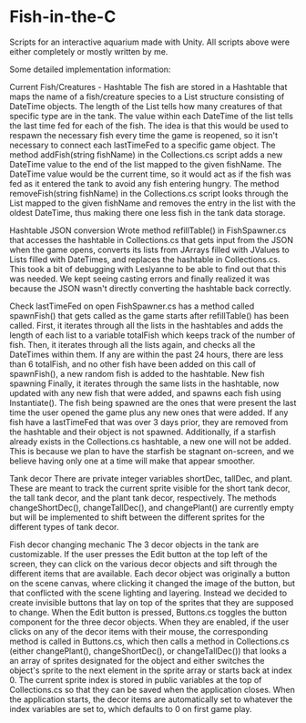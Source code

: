 # Fish-in-the-C
Scripts for an interactive aquarium made with Unity.
All scripts above were either completely or mostly written by me.

Some detailed implementation information:

Current Fish/Creatures - Hashtable
The fish are stored in a Hashtable that maps the name of a fish/creature species to a List structure consisting of DateTime objects. The length of the List<DateTime> tells how many creatures of that specific type are in the tank. The value within each DateTime of the list tells the last time fed for each of the fish. The idea is that this would be used to respawn the necessary fish every time the game is reopened, so it isn't necessary to connect each lastTimeFed to a specific game object.
The method addFish(string fishName) in the Collections.cs script adds a new DateTime value to the end of the list mapped to the given fishName. The DateTime value would be the current time, so it would act as if the fish was fed as it entered the tank to avoid any fish entering hungry.
The method removeFish(string fishName) in the Collections.cs script looks through the List mapped to the given fishName and removes the  entry in the list with the oldest DateTime, thus making there one less fish in the tank data storage.

Hashtable JSON conversion
Wrote method refillTable() in FishSpawner.cs that accesses the hashtable in Collections.cs that gets input from the JSON when the game opens, converts its lists from JArrays filled with JValues to Lists filled with DateTimes, and replaces the hashtable in Collections.cs. This took a bit of debugging with Leslyanne to be able to find out that this was needed. We kept seeing casting errors and finally realized it was because the JSON wasn't directly converting the hashtable back correctly.
  
Check lastTimeFed on open
FishSpawner.cs has a method called spawnFish() that gets called as the game starts after refillTable() has been called. First, it iterates through all the lists in the hashtables and adds the length of each list to a variable totalFish which keeps track of the number of fish. Then, it iterates through all the lists again, and checks all the DateTimes within them. If any are within the past 24 hours, there are less than 6 totalFish, and no other fish have been added on this call of spawnFish(), a new random fish is added to the hashtable.
New fish spawning
Finally, it iterates through the same lists in the hashtable, now updated with any new fish that were added, and spawns each fish using Instantiate(). The fish being spawned are the ones that were present the last time the user opened the game plus any new ones that were added. If any fish have a lastTimeFed that was over 3 days prior, they are removed from the hashtable and their object is not spawned.
Additionally, if a starfish already exists in the Collections.cs hashtable, a new one will not be added. This is because we plan to have the starfish be stagnant on-screen, and we believe having only one at a time will make that appear smoother.


Tank decor
There are private integer variables shortDec, tallDec, and plant. These are meant to track the current sprite visible for the short tank decor, the tall tank decor, and the plant tank decor, respectively. The methods changeShortDec(), changeTallDec(), and changePlant() are currently empty but will be implemented to shift between the different sprites for the different types of tank decor.
  
Fish decor changing mechanic
The 3 decor objects in the tank are customizable. If the user presses the Edit button at the top left of the screen, they can click on the various decor objects and sift through the different items that are available.
Each decor object was originally a button on the scene canvas, where clicking it changed the image of the button, but that conflicted with the scene lighting and layering. Instead we decided to create invisible buttons that lay on top of the sprites that they are supposed to change.
When the Edit button is pressed, Buttons.cs toggles the button component for the three decor objects. When they are enabled, if the user clicks on any of the decor items with their mouse, the corresponding method is called in Buttons.cs, which then calls a method in Collections.cs (either changePlant(), changeShortDec(), or changeTallDec()) that looks a an array of sprites designated for the object and either switches the object's sprite to the next element in the sprite array or starts back at index 0. The current sprite index is stored in public variables at the top of Collections.cs so that they can be saved when the application closes. When the application starts, the decor items are automatically set to whatever the index variables are set to, which defaults to 0 on first game play.
